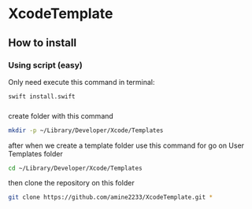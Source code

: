 # XcodeTemplate

## How to install

### Using script (easy)

Only need execute this command in terminal:

```bash
swift install.swift
```
### 

create folder with this command

```bash
mkdir -p ~/Library/Developer/Xcode/Templates
```

after when we create a template folder use this command for go on User Templates folder

```bash
cd ~/Library/Developer/Xcode/Templates
```

then clone the repository on this folder
    
```bash
git clone https://github.com/amine2233/XcodeTemplate.git *
```
